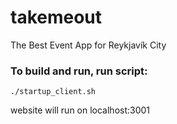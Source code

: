 # takemeout
The Best Event App for Reykjavík City

### To build and run, run script:
```
./startup_client.sh
```
website will run on localhost:3001

